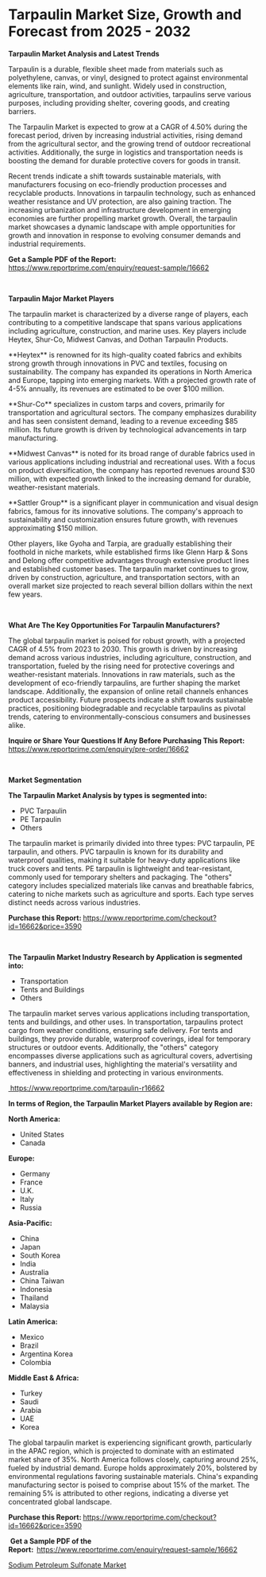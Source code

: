<p><h1>Tarpaulin Market Size, Growth and Forecast from 2025 - 2032</h1></p><p><strong>Tarpaulin Market Analysis and Latest Trends</strong></p>
<p><p>Tarpaulin is a durable, flexible sheet made from materials such as polyethylene, canvas, or vinyl, designed to protect against environmental elements like rain, wind, and sunlight. Widely used in construction, agriculture, transportation, and outdoor activities, tarpaulins serve various purposes, including providing shelter, covering goods, and creating barriers.</p><p>The Tarpaulin Market is expected to grow at a CAGR of 4.50% during the forecast period, driven by increasing industrial activities, rising demand from the agricultural sector, and the growing trend of outdoor recreational activities. Additionally, the surge in logistics and transportation needs is boosting the demand for durable protective covers for goods in transit. </p><p>Recent trends indicate a shift towards sustainable materials, with manufacturers focusing on eco-friendly production processes and recyclable products. Innovations in tarpaulin technology, such as enhanced weather resistance and UV protection, are also gaining traction. The increasing urbanization and infrastructure development in emerging economies are further propelling market growth. Overall, the tarpaulin market showcases a dynamic landscape with ample opportunities for growth and innovation in response to evolving consumer demands and industrial requirements.</p></p>
<p><strong>Get a Sample PDF of the Report:&nbsp;</strong> <a href="https://www.reportprime.com/enquiry/request-sample/16662?utm_campaign=3290&utm_medium=2&utm_source=Github&utm_content=ia&utm_term=18032025&utm_id=tarpaulin">https://www.reportprime.com/enquiry/request-sample/16662</a></p>
<p>&nbsp;</p>
<p><strong>Tarpaulin Major Market Players</strong></p>
<p><p>The tarpaulin market is characterized by a diverse range of players, each contributing to a competitive landscape that spans various applications including agriculture, construction, and marine uses. Key players include Heytex, Shur-Co, Midwest Canvas, and Dothan Tarpaulin Products. </p><p>**Heytex** is renowned for its high-quality coated fabrics and exhibits strong growth through innovations in PVC and textiles, focusing on sustainability. The company has expanded its operations in North America and Europe, tapping into emerging markets. With a projected growth rate of 4-5% annually, its revenues are estimated to be over $100 million.</p><p>**Shur-Co** specializes in custom tarps and covers, primarily for transportation and agricultural sectors. The company emphasizes durability and has seen consistent demand, leading to a revenue exceeding $85 million. Its future growth is driven by technological advancements in tarp manufacturing.</p><p>**Midwest Canvas** is noted for its broad range of durable fabrics used in various applications including industrial and recreational uses. With a focus on product diversification, the company has reported revenues around $30 million, with expected growth linked to the increasing demand for durable, weather-resistant materials.</p><p>**Sattler Group** is a significant player in communication and visual design fabrics, famous for its innovative solutions. The company's approach to sustainability and customization ensures future growth, with revenues approximating $150 million.</p><p>Other players, like Gyoha and Tarpia, are gradually establishing their foothold in niche markets, while established firms like Glenn Harp & Sons and Delong offer competitive advantages through extensive product lines and established customer bases. The tarpaulin market continues to grow, driven by construction, agriculture, and transportation sectors, with an overall market size projected to reach several billion dollars within the next few years.</p></p>
<p>&nbsp;</p>
<p><strong>What Are The Key Opportunities For Tarpaulin Manufacturers?</strong></p>
<p><p>The global tarpaulin market is poised for robust growth, with a projected CAGR of 4.5% from 2023 to 2030. This growth is driven by increasing demand across various industries, including agriculture, construction, and transportation, fueled by the rising need for protective coverings and weather-resistant materials. Innovations in raw materials, such as the development of eco-friendly tarpaulins, are further shaping the market landscape. Additionally, the expansion of online retail channels enhances product accessibility. Future prospects indicate a shift towards sustainable practices, positioning biodegradable and recyclable tarpaulins as pivotal trends, catering to environmentally-conscious consumers and businesses alike.</p></p>
<p><strong>Inquire or Share Your Questions If Any Before Purchasing This Report:</strong> <a href="https://www.reportprime.com/enquiry/pre-order/16662?utm_campaign=3290&utm_medium=2&utm_source=Github&utm_content=ia&utm_term=18032025&utm_id=tarpaulin">https://www.reportprime.com/enquiry/pre-order/16662</a></p>
<p>&nbsp;</p>
<p><strong>Market Segmentation</strong></p>
<p><strong>The Tarpaulin Market Analysis by types is segmented into:</strong></p>
<p><ul><li>PVC Tarpaulin</li><li>PE Tarpaulin</li><li>Others</li></ul></p>
<p><p>The tarpaulin market is primarily divided into three types: PVC tarpaulin, PE tarpaulin, and others. PVC tarpaulin is known for its durability and waterproof qualities, making it suitable for heavy-duty applications like truck covers and tents. PE tarpaulin is lightweight and tear-resistant, commonly used for temporary shelters and packaging. The "others" category includes specialized materials like canvas and breathable fabrics, catering to niche markets such as agriculture and sports. Each type serves distinct needs across various industries.</p></p>
<p><strong>Purchase this Report:&nbsp;</strong><a href="https://www.reportprime.com/checkout?id=16662&price=3590&utm_campaign=3290&utm_medium=2&utm_source=Github&utm_content=ia&utm_term=18032025&utm_id=tarpaulin">https://www.reportprime.com/checkout?id=16662&price=3590</a></p>
<p>&nbsp;</p>
<p><strong>The Tarpaulin Market Industry Research by Application is segmented into:</strong></p>
<p><ul><li>Transportation</li><li>Tents and Buildings</li><li>Others</li></ul></p>
<p><p>The tarpaulin market serves various applications including transportation, tents and buildings, and other uses. In transportation, tarpaulins protect cargo from weather conditions, ensuring safe delivery. For tents and buildings, they provide durable, waterproof coverings, ideal for temporary structures or outdoor events. Additionally, the "others" category encompasses diverse applications such as agricultural covers, advertising banners, and industrial uses, highlighting the material's versatility and effectiveness in shielding and protecting in various environments.</p></p>
<p><a href="https://www.reportprime.com/tarpaulin-r16662?utm_campaign=3290&utm_medium=2&utm_source=Github&utm_content=ia&utm_term=18032025&utm_id=tarpaulin">&nbsp;https://www.reportprime.com/tarpaulin-r16662</a></p>
<p><strong>In terms of Region, the Tarpaulin Market Players available by Region are:</strong></p>
<p>
    <p> <strong> North America: </strong>
        <ul>
            <li>United States</li>
            <li>Canada</li>
        </ul>
        </p> 
    <p> <strong> Europe: </strong>
        <ul>
            <li>Germany</li>
            <li>France</li>
            <li>U.K.</li>
            <li>Italy</li>
            <li>Russia</li>
        </ul>
        </p> 
    <p> <strong> Asia-Pacific: </strong>
        <ul>
            <li>China</li>
            <li>Japan</li>
            <li>South Korea</li>
            <li>India</li>
            <li>Australia</li>
            <li>China Taiwan</li>
            <li>Indonesia</li>
            <li>Thailand</li>
            <li>Malaysia</li>
        </ul>
        </p> 
    <p> <strong> Latin America: </strong>
        <ul>
            <li>Mexico</li>
            <li>Brazil</li>
            <li>Argentina Korea</li>
            <li>Colombia</li>
        </ul>
        </p> 
    <p> <strong> Middle East & Africa: </strong>
        <ul>
            <li>Turkey</li>
            <li>Saudi</li>
            <li>Arabia</li>
            <li>UAE</li>
            <li>Korea</li>
        </ul>
    </p>
    </p>
<p><p>The global tarpaulin market is experiencing significant growth, particularly in the APAC region, which is projected to dominate with an estimated market share of 35%. North America follows closely, capturing around 25%, fueled by industrial demand. Europe holds approximately 20%, bolstered by environmental regulations favoring sustainable materials. China's expanding manufacturing sector is poised to comprise about 15% of the market. The remaining 5% is attributed to other regions, indicating a diverse yet concentrated global landscape.</p></p>
<p><strong>Purchase this Report: </strong><a href="https://www.reportprime.com/checkout?id=16662&price=3590&utm_campaign=3290&utm_medium=2&utm_source=Github&utm_content=ia&utm_term=18032025&utm_id=tarpaulin">https://www.reportprime.com/checkout?id=16662&price=3590</a></p>
<p>&nbsp;<strong>Get a Sample PDF of the Report:&nbsp;&nbsp;</strong><a href="https://www.reportprime.com/enquiry/request-sample/16662?utm_campaign=3290&utm_medium=2&utm_source=Github&utm_content=ia&utm_term=18032025&utm_id=tarpaulin">https://www.reportprime.com/enquiry/request-sample/16662</a></p>
<p><strong></strong></p>
<p><p><a href="https://github.com/joshuagarcia509/Market-Research-Report-List-1/blob/main/sodium-petroleum-sulfonate-market.md?utm_campaign=3290&utm_medium=2&utm_source=Github&utm_content=ia&utm_term=18032025&utm_id=tarpaulin">Sodium Petroleum Sulfonate Market</a></p></p>
